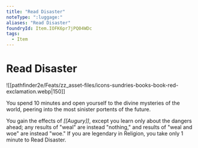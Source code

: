 ```yaml
---
title: "Read Disaster"
noteType: ":luggage:"
aliases: "Read Disaster"
foundryId: Item.IOFK6pr7jPQ04WDc
tags:
  - Item
---
```


# Read Disaster
![[pathfinder2e/Feats/zz_asset-files/icons-sundries-books-book-red-exclamation.webp|150]]

You spend 10 minutes and open yourself to the divine mysteries of the world, peering into the most sinister portents of the future.

You gain the effects of _[[Augury]]_, except you learn only about the dangers ahead; any results of "weal" are instead "nothing," and results of "weal and woe" are instead "woe." If you are legendary in Religion, you take only 1 minute to Read Disaster.
